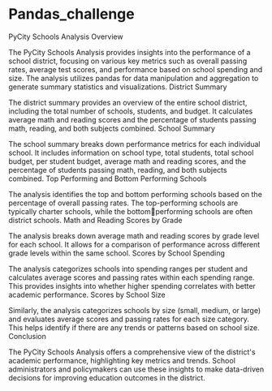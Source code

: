 # Pandas_challenge
PyCity Schools Analysis
Overview

The PyCity Schools Analysis provides insights into the performance of a school district, focusing 
on various key metrics such as overall passing rates, average test scores, and performance based 
on school spending and size. The analysis utilizes pandas for data manipulation and aggregation 
to generate summary statistics and visualizations.
District Summary

The district summary provides an overview of the entire school district, including the total number 
of schools, students, and budget. It calculates average math and reading scores and the percentage 
of students passing math, reading, and both subjects combined.
School Summary

The school summary breaks down performance metrics for each individual school. It includes 
information on school type, total students, total school budget, per student budget, average math 
and reading scores, and the percentage of students passing math, reading, and both subjects 
combined.
Top Performing and Bottom Performing Schools

The analysis identifies the top and bottom performing schools based on the percentage of overall 
passing rates. The top-performing schools are typically charter schools, while the bottomperforming schools are often district schools.
Math and Reading Scores by Grade

The analysis breaks down average math and reading scores by grade level for each school. It allows 
for a comparison of performance across different grade levels within the same school.
Scores by School Spending

The analysis categorizes schools into spending ranges per student and calculates average scores 
and passing rates within each spending range. This provides insights into whether higher spending 
correlates with better academic performance.
Scores by School Size

Similarly, the analysis categorizes schools by size (small, medium, or large) and evaluates average 
scores and passing rates for each size category. This helps identify if there are any trends or patterns 
based on school size.
Conclusion

The PyCity Schools Analysis offers a comprehensive view of the district's academic performance, 
highlighting key metrics and trends. School administrators and policymakers can use these insights 
to make data-driven decisions for improving education outcomes in the district.

